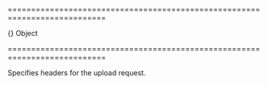===========================================================================
<!--default-->{}<!--/default-->
<!--type-->Object<!--/type-->
===========================================================================

<!--shortDescription-->
Specifies headers for the upload request.
<!--/shortDescription-->

<!--fullDescription-->

<!--/fullDescription-->